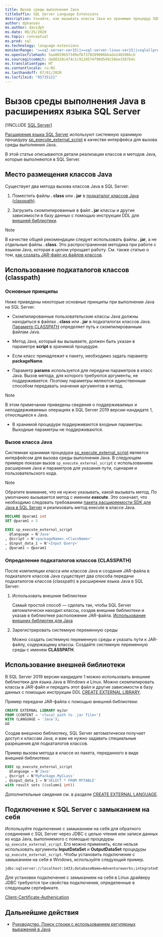 ```yaml
---
title: Вызов среды выполнения Java
titleSuffix: SQL Server Language Extensions
description: Узнайте, как вызывать классы Java из хранимых процедур SQL Server с помощью расширений языка SQL Server.
author: dphansen
ms.author: davidph
ms.date: 06/25/2020
ms.topic: conceptual
ms.prod: sql
ms.technology: language-extensions
monikerRange: '>=sql-server-ver15||>=sql-server-linux-ver15||=sqlallproducts-allversions'
ms.openlocfilehash: 5aa8659b57349efb7378209006bbada148206bcb
ms.sourcegitcommit: da88320c474c1c9124574f90d549c50ee3387b4c
ms.translationtype: HT
ms.contentlocale: ru-RU
ms.lasthandoff: 07/01/2020
ms.locfileid: "85735121"
---
```

# <a name="how-to-call-the-java-runtime-in-sql-server-language-extensions"></a>Вызов среды выполнения Java в расширениях языка SQL Server
 [!INCLUDE [SQL Server](../../includes/applies-to-version/sqlserver.md)]

[Расширения языка SQL Server](../language-extensions-overview.md) используют системную хранимую процедуру [sp_execute_external_script](https://docs.microsoft.com/sql/relational-databases/system-stored-procedures/sp-execute-external-script-transact-sql) в качестве интерфейса для вызова среды выполнения Java. 

В этой статье описываются детали реализации классов и методов Java, которые выполняются в SQL Server.

## <a name="where-to-place-java-classes"></a>Место размещения классов Java

Существует два метода вызова классов Java в SQL Server:

1. Поместить файлы **. class** или **. jar** в [подкаталог классов Java (classpath)](#classpath). 

2. Загрузить скомпилированные в файл **. jar** классы и другие зависимости в базу данных с помощью инструкции DDL для [внешней библиотеки](#external-library). 

> [!NOTE]
> В качестве общей рекомендации следует использовать файлы **. jar**, а не отдельные файлы **. class**. Это распространенная методика при работе с языком Java, которая в целом упрощает работу. См. также статью о том, [как создать JAR-файл из файлов классов](create-a-java-jar-file-from-class-files.md).

<a name="classpath"></a>

## <a name="use-classpath"></a>Использование подкаталогов классов (classpath)

### <a name="basic-principles"></a>Основные принципы

Ниже приведены некоторые основные принципы при выполнении Java на SQL Server.

* Скомпилированные пользовательские классы Java должны находиться в файлах **. class** или **. jar** в подкаталогах классов Java. [Параметр CLASSPATH](#set-classpath) определяет путь к скомпилированным файлам Java. 

* Метод Java, который вы вызываете, должен быть указан в параметре **script** в хранимой процедуре.

* Если класс принадлежит к пакету, необходимо задать параметр **packageName**.

* Параметр **params** используется для передачи параметров в класс Java. Вызов метода, для которого требуются аргументы, не поддерживается. Поэтому параметры являются единственным способом передавать значения аргументов в метод. 

> [!NOTE]
> В этом примечании приведены сведения о поддерживаемых и неподдерживаемых операциях в SQL Server 2019 версии-кандидате 1, относящиеся к Java.
> * В хранимой процедуре поддерживаются входные параметры. Выходные параметры не поддерживаются.

### <a name="call-java-class"></a>Вызов класса Java

Системная хранимая процедура [sp_execute_external_script](https://docs.microsoft.com/sql/relational-databases/system-stored-procedures/sp-execute-external-script-transact-sql) является интерфейсом для вызова среды выполнения Java. В следующем примере показан вызов `sp_execute_external_script` с использованием расширения Java и параметров для указания пути, сценария и пользовательского кода.

> [!NOTE]
> Обратите внимание, что не нужно указывать, какой вызывать метод. По умолчанию вызывается метод с именем **execute**. Это означает, что необходимо следовать требованиям [пакета расширяемости SDK для Java в SQL Server](extensibility-sdk-java-sql-server.md) и реализовать метод execute в классе Java.

```sql
DECLARE @param1 int
SET @param1 = 3

EXEC sp_execute_external_script
  @language = N'Java'
, @script = N'<packageName>.<ClassName>'
, @input_data_1 = N'<Input Query>'
, @param1 = @param1
```

<a name="set-classpath"></a>

### <a name="set-classpath"></a>Определение подкаталогов классов (CLASSPATH)

После компиляции класса или классов Java и создания JAR-файла в подкаталоге классов Java существует два способа передачи подкаталогов классов (classpath) в расширение языка Java в SQL Server:

1. Использовать внешние библиотеки

    Самый простой способ — сделать так, чтобы SQL Server автоматически находил классы, создав внешние библиотеки и указав в библиотеке расположение JAR-файла. [Использование внешних библиотек для Java](#external-library)

2. Зарегистрировать системную переменную среды

    Можно создать системную переменную среды и указать пути к JAR-файлу, содержащему классы. Создайте системную переменную среды с именем **CLASSPATH**.

<a name="external-library"></a>

## <a name="use-external-library"></a>Использование внешней библиотеки

В SQL Server 2019 версии-кандидате 1 можно использовать внешние библиотеки для языка Java в Windows и Linux. Можно скомпилировать классы в JAR-файл и передать этот файл и другие зависимости в базу данных с помощью инструкции DDL [CREATE EXTERNAL LIBRARY](https://docs.microsoft.com/sql/t-sql/statements/create-external-library-transact-sql).

Пример передачи JAR-файла с помощью внешней библиотеки:

```sql 
CREATE EXTERNAL LIBRARY myJar
FROM (CONTENT = '<local path to .jar file>') 
WITH (LANGUAGE = 'Java'); 
GO
```

Создав внешнюю библиотеку, SQL Server автоматически получает доступ к классам Java, и вам не нужно задавать специальные разрешения для подкаталогов классов.

Пример вызова метода в классе из пакета, переданного в виде внешней библиотеки:

```sql
EXEC sp_execute_external_script
  @language = N'Java'
, @script = N'MyPackage.MyCLass'
, @input_data_1 = N'SELECT * FROM MYTABLE'
with result sets ((column1 int))
```

Дополнительные сведения см. в разделе [CREATE EXTERNAL LANGUAGE](https://docs.microsoft.com/sql/t-sql/statements/create-external-library-transact-sql).

## <a name="loopback-connection-to-sql-server"></a>Подключение к SQL Server с замыканием на себя

Используйте подключение с замыканием на себя для обратного соединения с SQL Server через JDBC с целью чтения или записи данных из кода Java, выполняемого с помощью процедуры `sp_execute_external_script`. Его можно применять, если нельзя использовать аргументы **InputDataSet** и **OutputDataSet** процедуры `sp_execute_external_script`.
Чтобы установить подключение с замыканием на себя в Windows, используйте следующий пример.

```
jdbc:sqlserver://localhost:1433;databaseName=Adventureworks;integratedSecurity=true;
``` 

Для установки подключения с замыканием на себя в Linux драйверу JDBC требуются три свойства подключения, определенные в следующем сертификате.

[Client-Certificate-Authenication](https://github.com/microsoft/mssql-jdbc/wiki/Client-Certificate-Authentication-for-Loopback-Scenarios)


## <a name="next-steps"></a>Дальнейшие действия

+ [Руководство. Поиск строки с использованием регулярных выражений в Java](../tutorials/search-for-string-using-regular-expressions-in-java.md)
